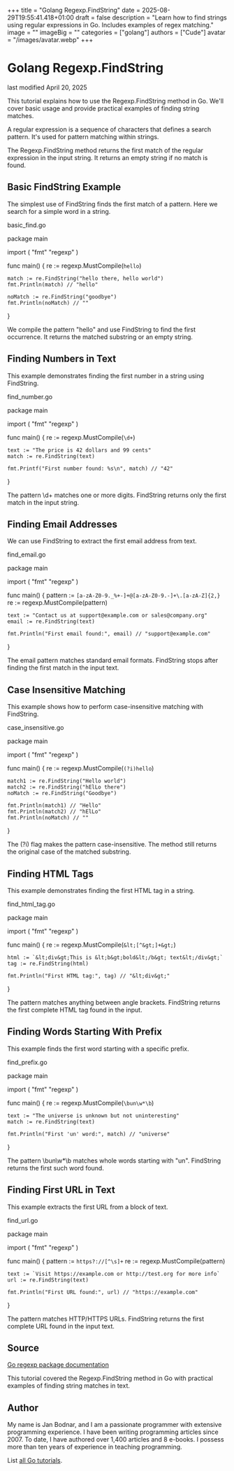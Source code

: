 +++
title = "Golang Regexp.FindString"
date = 2025-08-29T19:55:41.418+01:00
draft = false
description = "Learn how to find strings using regular expressions in Go. Includes examples of regex matching."
image = ""
imageBig = ""
categories = ["golang"]
authors = ["Cude"]
avatar = "/images/avatar.webp"
+++

# Golang Regexp.FindString

last modified April 20, 2025

This tutorial explains how to use the Regexp.FindString method in Go.
We'll cover basic usage and provide practical examples of finding string matches.

A regular expression is a sequence of characters that defines a
search pattern. It's used for pattern matching within strings.

The Regexp.FindString method returns the first match of the
regular expression in the input string. It returns an empty string if no match
is found.

## Basic FindString Example

The simplest use of FindString finds the first match of a pattern.
Here we search for a simple word in a string.

basic_find.go
  

package main

import (
    "fmt"
    "regexp"
)

func main() {
    re := regexp.MustCompile(`hello`)
    
    match := re.FindString("hello there, hello world")
    fmt.Println(match) // "hello"
    
    noMatch := re.FindString("goodbye")
    fmt.Println(noMatch) // ""
}

We compile the pattern "hello" and use FindString to find the first
occurrence. It returns the matched substring or an empty string.

## Finding Numbers in Text

This example demonstrates finding the first number in a string using FindString.

find_number.go
  

package main

import (
    "fmt"
    "regexp"
)

func main() {
    re := regexp.MustCompile(`\d+`)
    
    text := "The price is 42 dollars and 99 cents"
    match := re.FindString(text)
    
    fmt.Printf("First number found: %s\n", match) // "42"
}

The pattern \d+ matches one or more digits. FindString
returns only the first match in the input string.

## Finding Email Addresses

We can use FindString to extract the first email address from text.

find_email.go
  

package main

import (
    "fmt"
    "regexp"
)

func main() {
    pattern := `[a-zA-Z0-9._%+-]+@[a-zA-Z0-9.-]+\.[a-zA-Z]{2,}`
    re := regexp.MustCompile(pattern)
    
    text := "Contact us at support@example.com or sales@company.org"
    email := re.FindString(text)
    
    fmt.Println("First email found:", email) // "support@example.com"
}

The email pattern matches standard email formats. FindString stops
after finding the first match in the input text.

## Case Insensitive Matching

This example shows how to perform case-insensitive matching with FindString.

case_insensitive.go
  

package main

import (
    "fmt"
    "regexp"
)

func main() {
    re := regexp.MustCompile(`(?i)hello`)
    
    match1 := re.FindString("Hello world")
    match2 := re.FindString("hElLo there")
    noMatch := re.FindString("Goodbye")
    
    fmt.Println(match1) // "Hello"
    fmt.Println(match2) // "hElLo"
    fmt.Println(noMatch) // ""
}

The (?i) flag makes the pattern case-insensitive. The method still
returns the original case of the matched substring.

## Finding HTML Tags

This example demonstrates finding the first HTML tag in a string.

find_html_tag.go
  

package main

import (
    "fmt"
    "regexp"
)

func main() {
    re := regexp.MustCompile(`&lt;[^&gt;]+&gt;`)
    
    html := `&lt;div&gt;This is &lt;b&gt;bold&lt;/b&gt; text&lt;/div&gt;`
    tag := re.FindString(html)
    
    fmt.Println("First HTML tag:", tag) // "&lt;div&gt;"
}

The pattern matches anything between angle brackets. FindString
returns the first complete HTML tag found in the input.

## Finding Words Starting With Prefix

This example finds the first word starting with a specific prefix.

find_prefix.go
  

package main

import (
    "fmt"
    "regexp"
)

func main() {
    re := regexp.MustCompile(`\bun\w*\b`)
    
    text := "The universe is unknown but not uninteresting"
    match := re.FindString(text)
    
    fmt.Println("First 'un' word:", match) // "universe"
}

The pattern \bun\w*\b matches whole words starting with "un".
FindString returns the first such word found.

## Finding First URL in Text

This example extracts the first URL from a block of text.

find_url.go
  

package main

import (
    "fmt"
    "regexp"
)

func main() {
    pattern := `https?://[^\s]+`
    re := regexp.MustCompile(pattern)
    
    text := `Visit https://example.com or http://test.org for more info`
    url := re.FindString(text)
    
    fmt.Println("First URL found:", url) // "https://example.com"
}

The pattern matches HTTP/HTTPS URLs. FindString returns the first
complete URL found in the input text.

## Source

[Go regexp package documentation](https://pkg.go.dev/regexp)

This tutorial covered the Regexp.FindString method in Go with
practical examples of finding string matches in text.

## Author

My name is Jan Bodnar, and I am a passionate programmer with extensive
programming experience. I have been writing programming articles since 2007.
To date, I have authored over 1,400 articles and 8 e-books. I possess more
than ten years of experience in teaching programming.

List [all Go tutorials](/golang/).